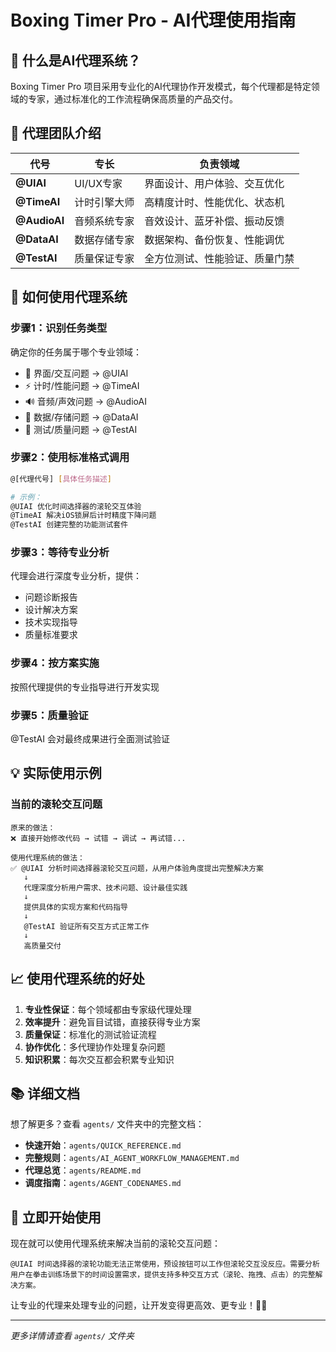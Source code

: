 # Boxing Timer Pro - AI代理使用指南

## 🎯 什么是AI代理系统？

Boxing Timer Pro 项目采用专业化的AI代理协作开发模式，每个代理都是特定领域的专家，通过标准化的工作流程确保高质量的产品交付。

## 🤖 代理团队介绍

| 代号 | 专长 | 负责领域 |
|------|------|----------|
| **@UIAI** | UI/UX专家 | 界面设计、用户体验、交互优化 |
| **@TimeAI** | 计时引擎大师 | 高精度计时、性能优化、状态机 |
| **@AudioAI** | 音频系统专家 | 音效设计、蓝牙补偿、振动反馈 |
| **@DataAI** | 数据存储专家 | 数据架构、备份恢复、性能调优 |
| **@TestAI** | 质量保证专家 | 全方位测试、性能验证、质量门禁 |

## 🚀 如何使用代理系统

### 步骤1：识别任务类型
确定你的任务属于哪个专业领域：
- 🎨 界面/交互问题 → @UIAI
- ⚡ 计时/性能问题 → @TimeAI  
- 🔊 音频/声效问题 → @AudioAI
- 💾 数据/存储问题 → @DataAI
- 🧪 测试/质量问题 → @TestAI

### 步骤2：使用标准格式调用
```bash
@[代理代号] [具体任务描述]

# 示例：
@UIAI 优化时间选择器的滚轮交互体验
@TimeAI 解决iOS锁屏后计时精度下降问题
@TestAI 创建完整的功能测试套件
```

### 步骤3：等待专业分析
代理会进行深度专业分析，提供：
- 问题诊断报告
- 设计解决方案
- 技术实现指导
- 质量标准要求

### 步骤4：按方案实施
按照代理提供的专业指导进行开发实现

### 步骤5：质量验证
@TestAI 会对最终成果进行全面测试验证

## 💡 实际使用示例

### 当前的滚轮交互问题
```
原来的做法：
❌ 直接开始修改代码 → 试错 → 调试 → 再试错...

使用代理系统的做法：
✅ @UIAI 分析时间选择器滚轮交互问题，从用户体验角度提出完整解决方案
   ↓
   代理深度分析用户需求、技术问题、设计最佳实践
   ↓
   提供具体的实现方案和代码指导
   ↓
   @TestAI 验证所有交互方式正常工作
   ↓
   高质量交付
```

## 📈 使用代理系统的好处

1. **专业性保证**：每个领域都由专家级代理处理
2. **效率提升**：避免盲目试错，直接获得专业方案
3. **质量保证**：标准化的测试验证流程
4. **协作优化**：多代理协作处理复杂问题
5. **知识积累**：每次交互都会积累专业知识

## 📚 详细文档

想了解更多？查看 `agents/` 文件夹中的完整文档：

- **快速开始**：`agents/QUICK_REFERENCE.md`
- **完整规则**：`agents/AI_AGENT_WORKFLOW_MANAGEMENT.md`
- **代理总览**：`agents/README.md`
- **调度指南**：`agents/AGENT_CODENAMES.md`

## 🎯 立即开始使用

现在就可以使用代理系统来解决当前的滚轮交互问题：

```
@UIAI 时间选择器的滚轮功能无法正常使用，预设按钮可以工作但滚轮交互没反应。需要分析用户在拳击训练场景下的时间设置需求，提供支持多种交互方式（滚轮、拖拽、点击）的完整解决方案。
```

让专业的代理来处理专业的问题，让开发变得更高效、更专业！🥊✨

---

*更多详情请查看 `agents/` 文件夹*